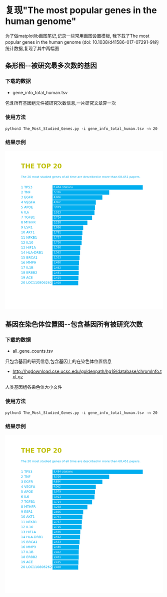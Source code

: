 # 复现"The most popular genes in the human genome"

 为了做matplotlib画图笔记,记录一些常用画图设置模板,
 我下载了The most popular genes in the human genome (doi: 10.1038/d41586-017-07291-9)的统计数据,复现了其中两幅图

## 条形图--被研究最多次数的基因

### 下载的数据 

* gene_info_total_human.tsv

 包含所有基因组元件被研究次数信息,一片研究文章算一次

### 使用方法

`python3 The_Most_Studied_Genes.py -i gene_info_total_human.tsv -n 20`

### 结果示例
 ![结果示例](./The_top_citations.png)

## 基因在染色体位置图--包含基因所有被研究次数

### 下载的数据 

* all_gene_counts.tsv

 只包含基因的研究信息,包含基因上的在染色体位置信息

 * http://hgdownload.cse.ucsc.edu/goldenpath/hg19/database/chromInfo.txt.gz

  人类基因组各染色体大小文件

### 使用方法

`python3 The_Most_Studied_Genes.py -i gene_info_total_human.tsv -n 20`

### 结果示例
 ![结果示例](./The_top_citations.png)

